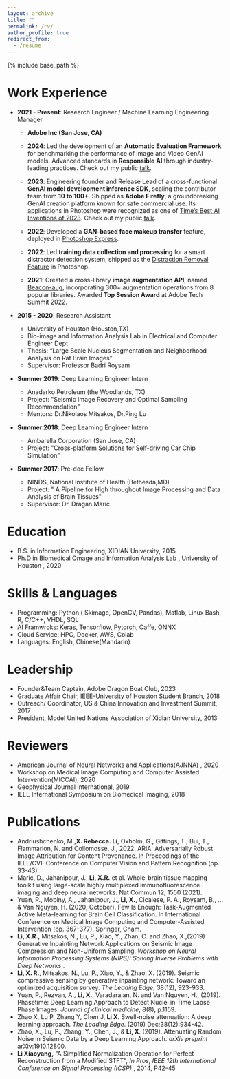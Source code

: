 ```yaml
---
layout: archive
title: ""
permalink: /cv/
author_profile: true
redirect_from:
  - /resume
---
```



{% include base_path %}


Work Experience
======
* **2021 - Present**: Research Engineer / Machine Learning Engineering Manager  
  * **Adobe Inc (San Jose, CA)**  
  * **2024**: Led the development of an **Automatic Evaluation Framework** for benchmarking the performance of Image and Video GenAI models. Advanced standards in **Responsible AI** through industry-leading practices. Check out my public [talk](https://embeddedvisionsummit.com/2024/2024/session/harm-and-bias-evaluation-and-solution-for-adobe-firefly-2/?q=/2024/session/harm-and-bias-evaluation-and-solution-for-adobe-firefly-2/).  

  * **2023**: Engineering founder and Release Lead of a cross-functional **GenAI model development inference SDK**, scaling the contributor team from **10 to 100+**. Shipped as **Adobe Firefly**, a groundbreaking GenAI creation platform known for safe commercial use. Its applications in Photoshop were recognized as one of [Time’s Best AI Inventions of 2023](https://time.com/collection/best-inventions-2023/6326984/adobe-photoshop-generative-expand-and-generative-fill/). Check out my public [talk](https://www.uh.edu/eit/event-draft/index.php).  

  * **2022**: Developed a **GAN-based face makeup transfer** feature, deployed in [Photoshop Express](https://helpx.adobe.com/photoshop-express/using/apply-makeup.html?x-product=Helpx%2F1.0.0&x-product-location=Search%3AForums%3Alink%2F3.6.2).  

  * **2022**: Led **training data collection and processing** for a smart distractor detection system, shipped as the [Distraction Removal Feature](https://www.adobe.com/products/photoshop/remove-object.html) in Photoshop.  

  * **2021**: Created a cross-library **image augmentation API**, named [Beacon-aug](https://adobe-research.github.io/beacon-aug/), incorporating 300+ augmentation operations from 8 popular libraries. Awarded **Top Session Award** at Adobe Tech Summit 2022.  

* **2015 - 2020**: Research Assistant
  * University of Houston (Houston,TX)
  * Bio-image and Information Analysis Lab in Electrical and Computer Engineer Dept
  * Thesis: “Large Scale Nucleus Segmentation and Neighborhood Analysis on Rat Brain Images”
  * Supervisor: Professor Badri Roysam

* **Summer 2019**: Deep Learning Engineer Intern
  * Anadarko Petroleum (the Woodlands, TX)
  * Project: "Seismic Image Recovery and Optimal Sampling Recommendation"                                                  
  * Mentors: Dr.Nikolaos Mitsakos, Dr.Ping Lu

* **Summer 2018**: Deep Learning Engineer Intern
  * Ambarella Corporation (San Jose, CA)   
  * Project: "Cross-platform Solutions for Self-driving Car Chip Simulation"

* **Summer 2017**: Pre-doc Fellow
  * NINDS, National Institute of Health (Bethesda,MD)
  * Project: " A Pipeline for High throughout Image Processing and Data Analysis of Brain Tissues" 
  * Supervisor: Dr. Dragan Maric

Education
======
* B.S. in Information Engineering, XIDIAN University, 2015
* Ph.D in Biomedical Omage and Information Analysis Lab , University of Houston , 2020 

Skills & Languages
======
* Programming:   Python ( Skimage, OpenCV, Pandas), Matlab, Linux Bash, R, C/C++,  VHDL, SQL
* AI Framwroks:  Keras, Tensorflow, Pytorch, Caffe, ONNX  
*	Cloud Service:   HPC, Docker,  AWS, Colab
* Languages:  English, Chinese(Mandarin)
  
Leadership
======
* Founder&Team Captain,  Adobe Dragon Boat Club, 2023
* Graduate Affair Chair,  IEEE-University of Houston Student Branch, 2018
*	Outreach/ Coordinator,  US & China Innovation and Investment Summit, 2017
*	President,  Model United Nations Association of Xidian University, 2013

Reviewers
======
* American Journal of Neural Networks and Applications(AJNNA) , 2020
* Workshop on Medical Image Computing and Computer Assisted Intervention(MICCAI),  2020
* Geophysical Journal International, 2019
* IEEE International Symposium on Biomedical Imaging, 2018     

Publications
======

- Andriushchenko, M.,**X. Rebecca. Li**, Oxholm, G., Gittings, T., Bui, T., Flammarion, N. and Collomosse, J., 2022. ARIA: Adversarially Robust Image Attribution for Content Provenance. In Proceedings of the IEEE/CVF Conference on Computer Vision and Pattern Recognition (pp. 33-43).
-	Maric, D., Jahanipour, J., **Li, X.R.** et al. Whole-brain tissue mapping toolkit using large-scale highly multiplexed immunofluorescence imaging and deep neural networks. Nat Commun 12, 1550 (2021).
- Yuan, P., Mobiny, A., Jahanipour, J., **Li, X.**, Cicalese, P. A., Roysam, B., ... & Van Nguyen, H. (2020, October). Few Is Enough: Task-Augmented Active Meta-learning for Brain Cell Classification. In International Conference on Medical Image Computing and Computer-Assisted Intervention (pp. 367-377). Springer, Cham.
- **Li, X.R.**, Mitsakos, N., Lu, P., Xiao, Y., Zhan, C. and Zhao, X.,(2019) Generative Inpainting Network Applications on Seismic Image Compression and Non-Uniform Sampling. *Workshop on Neural Information Processing Systems (NIPS): Solving Inverse Problems with Deep Networks* . 
-	**Li, X. R.**, Mitsakos, N., Lu, P., Xiao, Y., & Zhao, X. (2019). Seismic compressive sensing by generative inpainting network: Toward an optimized acquisition survey. *The Leading Edge*, 38(12), 923-933.
-	Yuan, P., Rezvan, A., **Li, X.**, Varadarajan, N. and Van Nguyen, H., (2019). Phasetime: Deep Learning Approach to Detect Nuclei in Time Lapse Phase Images. *Journal of clinical medicine*, 8(8), p.1159.
-	Zhao X, Lu P, Zhang Y, Chen J, **Li X**. Swell-noise attenuation: A deep learning approach. *The Leading Edge*. (2019) Dec;38(12):934-42. 
-	Zhao, X., Lu, P., Zhang, Y., Chen, J., & **Li, X**. (2019). Attenuating Random Noise in Seismic Data by a Deep Learning Approach. *arXiv preprint* arXiv:1910.12800.
-	**Li Xiaoyang,** “A Simplified Normalization Operation for Perfect Reconstruction from a Modified STFT”, *In Pros, IEEE 12th International Conference on Signal Processing (ICSP)* , 2014, P42-45
